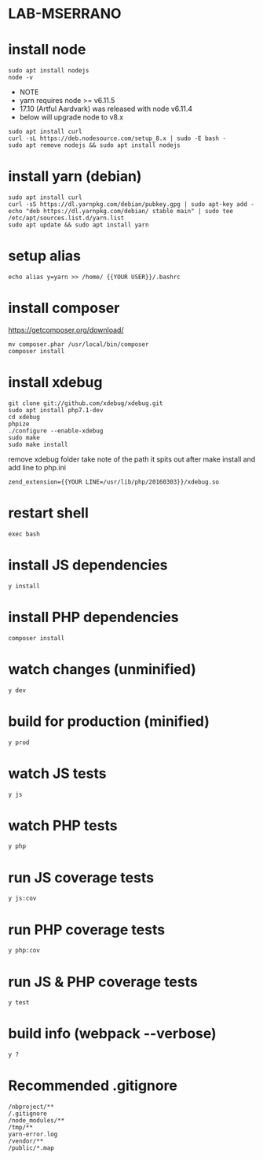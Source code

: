 # LAB-MSERRANO

# install node
```shell
sudo apt install nodejs
node -v
```
* NOTE
*  yarn requires node >= v6.11.5
*  17.10 (Artful Aardvark) was released with node v6.11.4
*  below will upgrade node to v8.x
```shell
sudo apt install curl
curl -sL https://deb.nodesource.com/setup_8.x | sudo -E bash -
sudo apt remove nodejs && sudo apt install nodejs
```

# install yarn (debian)
```shell
sudo apt install curl
curl -sS https://dl.yarnpkg.com/debian/pubkey.gpg | sudo apt-key add -
echo "deb https://dl.yarnpkg.com/debian/ stable main" | sudo tee /etc/apt/sources.list.d/yarn.list
sudo apt update && sudo apt install yarn
```

# setup alias
```shell
echo alias y=yarn >> /home/ {{YOUR USER}}/.bashrc
```

# install composer
https://getcomposer.org/download/
```shell
mv composer.phar /usr/local/bin/composer
composer install
```

# install xdebug
```shell
git clone git://github.com/xdebug/xdebug.git
sudo apt install php7.1-dev
cd xdebug
phpize
./configure --enable-xdebug
sudo make
sudo make install
```
remove xdebug folder
take note of the path it spits out after make install and add line to php.ini
```shell
zend_extension={{YOUR LINE=/usr/lib/php/20160303}}/xdebug.so
```


# restart shell
```shell
exec bash
```

# install JS dependencies
```shell
y install
```

# install PHP dependencies
```shell
composer install
```

# watch changes (unminified)
```shell
y dev
```

# build for production (minified)
```shell
y prod
```

# watch JS tests
```shell
y js
```

# watch PHP tests
```shell
y php
```

# run JS coverage tests
```shell
y js:cov
```

# run PHP coverage tests
```shell
y php:cov
```

# run JS & PHP coverage tests
```shell
y test
```

# build info (webpack --verbose)
```shell
y ? 
```

# Recommended .gitignore
```
/nbproject/**
/.gitignore
/node_modules/**
/tmp/**
yarn-error.log
/vendor/**
/public/*.map
```